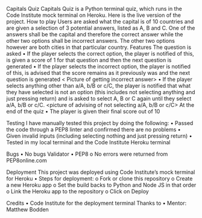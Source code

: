 Capitals Quiz 
Capitals Quiz is a Python terminal quiz, which runs in the Code Institute mock terminal on Heroku. 
Here is the live version of the project.
<Picture of the multiple screens here> 
How to play 
Users are asked what the capital is of 10 countries and are given a selection of 3 potential answers, listed as A, B and C. One of the answers shall be the capital and therefore the correct answer while the other two options shall be incorrect answers. The other two options however are both cities in that particular country. 
Features 
The question is asked 
•	If the player selects the correct option, the player is notified of this, is given a score of 1 for that question and then the next question is generated 
<Picture of getting correct answer>
•	If the player selects the incorrect option, the player is notified of this, is advised that the score remains as it previously was and the next question is generated 
< Picture of getting incorrect answer>
•	If the player selects anything other than a/A, b/B or c/C, the player is notified that what they have selected is not an option (this includes not selecting anything and just pressing return) and is asked to select A, B or C again until they select a/A, b/B or c/C. 
<picture of advising of not selecting a/A, b/B or c/C>
At the end of the quiz
•	The player is given their final score out of 10

Testing 
I have manually tested this project by doing the following: 
•	Passed the code through a PEP8 linter and confirmed there are no problems
•	Given invalid inputs (including selecting nothing and just pressing return) 
•	Tested in my local terminal and the Code Institute Heroku terminal 
<table of testing> 
Bugs 
•	No bugs 
Validator 
•	PEP8 
o	No errors were returned from PEP8online.com

Deployment 
This project was deployed using Code Institute’s mock terminal for Heroku
•	Steps for deployment: 
o	Fork or clone this repository 
o	Create a new Heroku app
o	Set the build backs to Python and Node JS in that order
o	Link the Heroku app to the repository
o	Click on Deploy

Credits 
•	Code Institute for the deployment terminal 
Thanks to
•	Mentor: Matthew Bodden 
